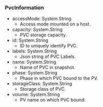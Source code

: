 ### PvcInformation
- accessMode: System.String
  - Access mode mounted on a host.
- capacity: System.String
  - PVC storage capacity.
- id: System.String
  - ID to uniquely identify PVC.
- labels: System.String
  - Json string of PVC Labels.
- name: System.String
  - Name of PVC in snapshot.
- phase: System.String
  - Phase in which PVC bound to the PV.
- storageClass: System.String
  - Storage class of PVC.
- volume: System.String
  - PV name on which PVC bound.
